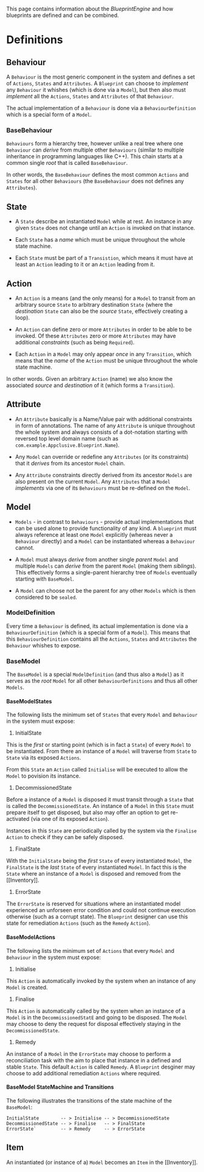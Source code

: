 This page contains information about the *BlueprintEngine* and how blueprints are defined and can be combined.

# Definitions

## Behaviour

A `Behaviour` is the most generic component in the system and defines a set of `Actions`, `States` and `Attributes`. A `Blueprint` can choose to *implement* any `Behaviour` it whishes (which is done via a `Model`), but then also must *implement* all the `Actions`, `States` and `Attributes` of that `Behaviour`.

The actual implementation of a `Behaviour` is done via a `BehaviourDefinition` which is a special form of a `Model`.

### BaseBehaviour

`Behaviours` form a hierarchy tree, however unlike a real tree where one `Behaviour` can *derive* from multiple other `Behaviours` (similar to multiple inheritance in programming languages like C++). This chain starts at a common single *root* that is called `BaseBehaviour`. 

In other words, the `BaseBehaviour` defines the most common `Actions` and `States` for all other `Behaviours` (the `BaseBehaviour` does not defines any `Attributes`).

## State

* A `State` describe an instantiated `Model` while at rest. An instance in any given `State` does not change until an `Action` is invoked on that instance.

* Each `State` has a *name* which must be unique throughout the whole state machine.

* Each `State` must be part of a `Transistion`, which means it must have at least an `Action` leading to it or an `Action` leading from it.

## Action

* An `Action` is a means (and the only means) for a `Model` to transit from an arbitrary source `State` to arbitrary destination `State` (where the *destination* `State` can also be the *source* `State`, effectively creating a loop). 

* An `Action` can define zero or more `Attributes` in order to be able to be invoked. Of these `Attributes` zero or more `Attributes` may have additional *constraints* (such as being `Required`).

* Each `Action` in a `Model` may only appear *once* in any `Transition`, which means that the *name* of the `Action` must be unique throughout the whole state machine.

In other words. Given an arbitrary `Action` (name) we also know the associated *source* and *destination* of it (which forms a `Transition`).

## Attribute

* An `Attribute` basically is a Name/Value pair with additional constraints in form of annotations. The name of any `Attribute` is unique throughout the whole system and always consists of a dot-notation starting with reversed top level domain name (such as `com.example.Appclusive.Blueprint.Name`).

* Any `Model` can override or redefine any `Attributes` (or its constraints) that it *derives* from its ancestor `Model` chain.

* Any `Attribute` constraints directly derived from its ancestor `Models` are also present on the current `Model`. Any `Attributes` that a `Model` *implements* via one of its `Behaviours` must be re-defined on the `Model`.

## Model

* `Models` - in contrast to `Behaviours` - provide actual implementations that can be used alone to provide functionality of any kind. A `blueprint` must always reference at least one `Model` explicitly (whereas never a `Behaviour` directly) and a `Model` can be instantiated whereas a `Behaviour` cannot.

* A `Model` must always *derive* from another single *parent* `Model` and multiple `Models` can *derive* from the parent `Model` (making them *siblings*). This effectively forms a single-parent hierarchy tree of `Models` eventually starting with `BaseModel`.

* A `Model` can choose not be the parent for any other `Models` which is then considered to be `sealed`.

### ModelDefinition

Every time a `Behaviour` is defined, its actual implementation is done via a `BehaviourDefinition` (which is a special form of a `Model`). This means that this `BehaviourDefinition` contains all the `Actions`, `States` and `Attributes` the `Behaviour` whishes to expose.

### BaseModel

The `BaseModel` is a special `ModelDefinition` (and thus also a `Model`) as it serves as the *root* `Model` for all other `BehaviourDefinitions` and thus all other `Models`.

#### BaseModelStates

The following lists the minimum set of `States` that every `Model` and `Behaviour` in the system must expose:

1. InitialState

  This is the *first* or starting point (which is in fact a `State`) of every `Model` to be instantiated. From there an instance of a `Model` will traverse from `State` to `State` via its exposed `Actions`.

  From this `State` an `Action` called `Initialise` will be executed to allow the `Model` to povision its instance.

1. DecommissionedState

  Before a instance of a `Model` is disposed it must transit through a `State` that is called the `DecommissionedState`. An instance of a `Model` in this `State` must prepare itself to get disposed, but also may offer an option to get re-activated (via one of its exposed `Action`).

  Instances in this `State` are periodically called by the system via the `Finalise` `Action` to check if they can be safely disposed.

1. FinalState

  With the `InitialState` being the *first* `State` of every instantiated `Model`, the `FinalState` is the *last* `State` of every instantiated `Model`. In fact this is the `State` where an instance of a `Model` is disposed and removed from the [[Inventory]].

1. ErrorState

  The `ErrorState` is reserved for situations where an instantiated model experienced an unforseen error condition and could not continue execution otherwise (such as a corrupt state). The `Blueprint` designer can use this state for remediation `Actions` (such as the `Remedy` `Action`).


#### BaseModelActions

The following lists the minimum set of `Actions` that every `Model` and `Behaviour` in the system must expose:

1. Initialise

  This `Action` is automatically invoked by the system when an instance of any `Model` is created.

1. Finalise

  This `Action` is automatically called by the system when an instance of a `Model` is in the `DecommissionedStatE` and going to be disposed. The `Model` may choose to deny the request for disposal effectively staying in the `DecommissionedState`.

1. Remedy

  An instance of a `Model` in the `ErrorState` may choose to perform a reconciliation task with the aim to place that instance in a defined and stable `State`. This default `Action` is called `Remedy`. A `Blueprint` desginer may choose to add additional remediation `Actions` where required.

#### BaseModel StateMachine and Transitions

The following illustrates the transitions of the state machine of the `BaseModel`:

```
InitialState        -- > Initialise -- > DecommissionedState
DecommissionedState -- > Finalise   -- > FinalState
ErrorState`         -- > Remedy     -- > ErrorState
```

## Item

An instantiated (or instance of a) `Model` becomes an `Item` in the [[Inventory]].